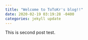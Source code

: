 ```yaml
---
title: "Welcome to ToToKr's blog!!"
date: 2020-02-19 03:19:28 -0400
categories: jekyll update
---
```

This is second post test.
